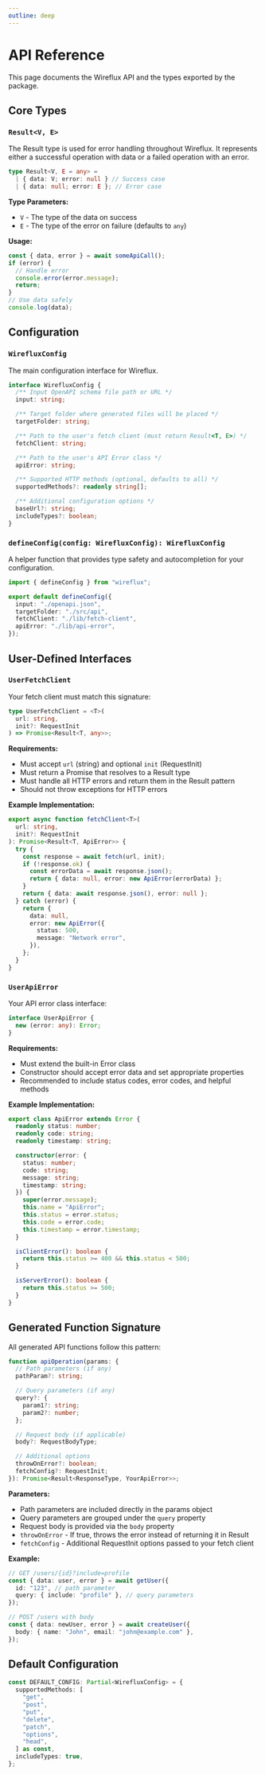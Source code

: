 ```yaml
---
outline: deep
---
```


# API Reference

This page documents the Wireflux API and the types exported by the package.

## Core Types

### `Result<V, E>`

The Result type is used for error handling throughout Wireflux. It represents either a successful operation with data or a failed operation with an error.

```typescript
type Result<V, E = any> =
  | { data: V; error: null } // Success case
  | { data: null; error: E }; // Error case
```

**Type Parameters:**

- `V` - The type of the data on success
- `E` - The type of the error on failure (defaults to `any`)

**Usage:**

```typescript
const { data, error } = await someApiCall();
if (error) {
  // Handle error
  console.error(error.message);
  return;
}
// Use data safely
console.log(data);
```

## Configuration

### `WirefluxConfig`

The main configuration interface for Wireflux.

```typescript
interface WirefluxConfig {
  /** Input OpenAPI schema file path or URL */
  input: string;

  /** Target folder where generated files will be placed */
  targetFolder: string;

  /** Path to the user's fetch client (must return Result<T, E>) */
  fetchClient: string;

  /** Path to the user's API Error class */
  apiError: string;

  /** Supported HTTP methods (optional, defaults to all) */
  supportedMethods?: readonly string[];

  /** Additional configuration options */
  baseUrl?: string;
  includeTypes?: boolean;
}
```

### `defineConfig(config: WirefluxConfig): WirefluxConfig`

A helper function that provides type safety and autocompletion for your configuration.

```typescript
import { defineConfig } from "wireflux";

export default defineConfig({
  input: "./openapi.json",
  targetFolder: "./src/api",
  fetchClient: "./lib/fetch-client",
  apiError: "./lib/api-error",
});
```

## User-Defined Interfaces

### `UserFetchClient`

Your fetch client must match this signature:

```typescript
type UserFetchClient = <T>(
  url: string,
  init?: RequestInit
) => Promise<Result<T, any>>;
```

**Requirements:**

- Must accept `url` (string) and optional `init` (RequestInit)
- Must return a Promise that resolves to a Result type
- Must handle all HTTP errors and return them in the Result pattern
- Should not throw exceptions for HTTP errors

**Example Implementation:**

```typescript
export async function fetchClient<T>(
  url: string,
  init?: RequestInit
): Promise<Result<T, ApiError>> {
  try {
    const response = await fetch(url, init);
    if (!response.ok) {
      const errorData = await response.json();
      return { data: null, error: new ApiError(errorData) };
    }
    return { data: await response.json(), error: null };
  } catch (error) {
    return {
      data: null,
      error: new ApiError({
        status: 500,
        message: "Network error",
      }),
    };
  }
}
```

### `UserApiError`

Your API error class interface:

```typescript
interface UserApiError {
  new (error: any): Error;
}
```

**Requirements:**

- Must extend the built-in Error class
- Constructor should accept error data and set appropriate properties
- Recommended to include status codes, error codes, and helpful methods

**Example Implementation:**

```typescript
export class ApiError extends Error {
  readonly status: number;
  readonly code: string;
  readonly timestamp: string;

  constructor(error: {
    status: number;
    code: string;
    message: string;
    timestamp: string;
  }) {
    super(error.message);
    this.name = "ApiError";
    this.status = error.status;
    this.code = error.code;
    this.timestamp = error.timestamp;
  }

  isClientError(): boolean {
    return this.status >= 400 && this.status < 500;
  }

  isServerError(): boolean {
    return this.status >= 500;
  }
}
```

## Generated Function Signature

All generated API functions follow this pattern:

```typescript
function apiOperation(params: {
  // Path parameters (if any)
  pathParam?: string;

  // Query parameters (if any)
  query?: {
    param1?: string;
    param2?: number;
  };

  // Request body (if applicable)
  body?: RequestBodyType;

  // Additional options
  throwOnError?: boolean;
  fetchConfig?: RequestInit;
}): Promise<Result<ResponseType, YourApiError>>;
```

**Parameters:**

- Path parameters are included directly in the params object
- Query parameters are grouped under the `query` property
- Request body is provided via the `body` property
- `throwOnError` - If true, throws the error instead of returning it in Result
- `fetchConfig` - Additional RequestInit options passed to your fetch client

**Example:**

```typescript
// GET /users/{id}?include=profile
const { data: user, error } = await getUser({
  id: "123", // path parameter
  query: { include: "profile" }, // query parameters
});

// POST /users with body
const { data: newUser, error } = await createUser({
  body: { name: "John", email: "john@example.com" },
});
```

## Default Configuration

```typescript
const DEFAULT_CONFIG: Partial<WirefluxConfig> = {
  supportedMethods: [
    "get",
    "post",
    "put",
    "delete",
    "patch",
    "options",
    "head",
  ] as const,
  includeTypes: true,
};
```
